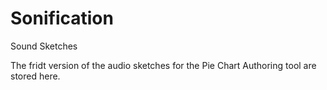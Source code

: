 # Sonification
Sound Sketches

The fridt version of the audio sketches for the Pie Chart Authoring tool are stored here.
